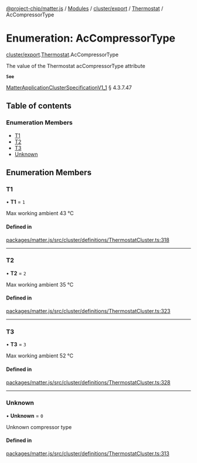 [@project-chip/matter.js](../README.md) / [Modules](../modules.md) / [cluster/export](../modules/cluster_export.md) / [Thermostat](../modules/cluster_export.Thermostat.md) / AcCompressorType

# Enumeration: AcCompressorType

[cluster/export](../modules/cluster_export.md).[Thermostat](../modules/cluster_export.Thermostat.md).AcCompressorType

The value of the Thermostat acCompressorType attribute

**`See`**

[MatterApplicationClusterSpecificationV1_1](../interfaces/spec_export.MatterApplicationClusterSpecificationV1_1.md) § 4.3.7.47

## Table of contents

### Enumeration Members

- [T1](cluster_export.Thermostat.AcCompressorType.md#t1)
- [T2](cluster_export.Thermostat.AcCompressorType.md#t2)
- [T3](cluster_export.Thermostat.AcCompressorType.md#t3)
- [Unknown](cluster_export.Thermostat.AcCompressorType.md#unknown)

## Enumeration Members

### T1

• **T1** = ``1``

Max working ambient 43 °C

#### Defined in

[packages/matter.js/src/cluster/definitions/ThermostatCluster.ts:318](https://github.com/project-chip/matter.js/blob/b7330d72/packages/matter.js/src/cluster/definitions/ThermostatCluster.ts#L318)

___

### T2

• **T2** = ``2``

Max working ambient 35 °C

#### Defined in

[packages/matter.js/src/cluster/definitions/ThermostatCluster.ts:323](https://github.com/project-chip/matter.js/blob/b7330d72/packages/matter.js/src/cluster/definitions/ThermostatCluster.ts#L323)

___

### T3

• **T3** = ``3``

Max working ambient 52 °C

#### Defined in

[packages/matter.js/src/cluster/definitions/ThermostatCluster.ts:328](https://github.com/project-chip/matter.js/blob/b7330d72/packages/matter.js/src/cluster/definitions/ThermostatCluster.ts#L328)

___

### Unknown

• **Unknown** = ``0``

Unknown compressor type

#### Defined in

[packages/matter.js/src/cluster/definitions/ThermostatCluster.ts:313](https://github.com/project-chip/matter.js/blob/b7330d72/packages/matter.js/src/cluster/definitions/ThermostatCluster.ts#L313)
